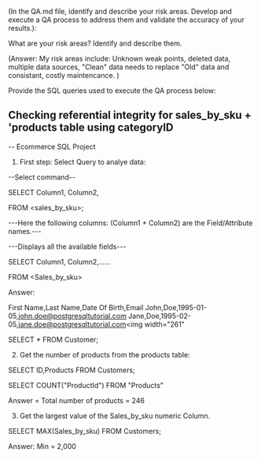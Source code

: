 (In the QA.md file, identify and describe your risk areas. Develop and execute a QA process to address them and validate the accuracy of your results.):

What are your risk areas? Identify and describe them.

(Answer: My risk areas include: Unknown weak points, deleted data, multiple data sources, "Clean" data needs to replace "Old" data and consistant, costly maintencance. )

Provide the SQL queries used to execute the QA process below:


 Checking referential integrity for sales_by_sku + 'products table using categoryID
-----------------------------------------------------------------------------------------------------------

-- Ecommerce SQL Project

1) First step: Select Query to analye data:

--Select command--

SELECT Column1, Column2,
 
FROM <sales_by_sku>;

---Here the following columns: (Column1 + Column2) are the Field/Attribute names.---

---Displays all the available fields---

SELECT Column1, Column2,......
 
FROM <Sales_by_sku>

Answer:

First Name,Last Name,Date Of Birth,Email
John,Doe,1995-01-05,john.doe@postgresqltutorial.com
Jane,Doe,1995-02-05,jane.doe@postgresqltutorial.com<img width="261" 

SELECT * FROM Customer;

2) Get the number of products from the products table:

	
SELECT ID,Products FROM Customers;

SELECT COUNT("ProductId") FROM "Products"

Answer = Total number of products = 246


3) Get the largest value of the Sales_by_sku numeric Column.


SELECT  MAX(Sales_by_sku) FROM Customers;

Answer: Min = 2,000




